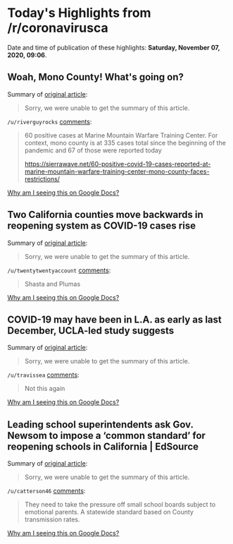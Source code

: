 # Today's Highlights from /r/coronavirusca

Date and time of publication of these highlights: **Saturday, November 07, 2020, 09:06**.

## Woah, Mono County! What's going on?

Summary of [original article](https://i.imgur.com/koRKLNB.png):

> Sorry, we were unable to get the summary of this article.

`/u/riverguyrocks` [comments](https://www.reddit.com/r/CoronavirusCA/comments/jphmfo/woah_mono_county_whats_going_on/):

> 60 positive cases at Marine Mountain Warfare Training Center. For context, mono county is at 335 cases total since the beginning of the pandemic and 67 of those were reported today
> 
> https://sierrawave.net/60-positive-covid-19-cases-reported-at-marine-mountain-warfare-training-center-mono-county-faces-restrictions/

[Why am I seeing this on Google Docs?](https://docs.google.com/document/d/1Dc6We63vOXIZsc0op-Bt4abqkYjXzOigalQqFxmvvbM/edit?usp=sharing)

## Two California counties move backwards in reopening system as COVID-19 cases rise

Summary of [original article](https://www.mercurynews.com/two-california-counties-move-backwards-in-reopening-system-as-covid-19-cases-rise):

> Sorry, we were unable to get the summary of this article.

`/u/twentytwentyaccount` [comments](https://www.reddit.com/r/CoronavirusCA/comments/joo40w/two_california_counties_move_backwards_in/):

> Shasta and Plumas

[Why am I seeing this on Google Docs?](https://docs.google.com/document/d/1Dc6We63vOXIZsc0op-Bt4abqkYjXzOigalQqFxmvvbM/edit?usp=sharing)

## COVID-19 may have been in L.A. as early as last December, UCLA-led study suggests

Summary of [original article](https://newsroom.ucla.edu/releases/covid-may-have-been-in-la-as-early-as-december-2019):

> Sorry, we were unable to get the summary of this article.

`/u/travissea` [comments](https://www.reddit.com/r/CoronavirusCA/comments/jodkin/covid19_may_have_been_in_la_as_early_as_last/):

> Not this again

[Why am I seeing this on Google Docs?](https://docs.google.com/document/d/1Dc6We63vOXIZsc0op-Bt4abqkYjXzOigalQqFxmvvbM/edit?usp=sharing)

## Leading school superintendents ask Gov. Newsom to impose a ‘common standard’ for reopening schools in California | EdSource

Summary of [original article](https://edsource.org/2020/leading-school-superintendents-ask-gov-newsom-to-impose-a-common-standard-for-reopening-schools-in-california/642847/amp):

> Sorry, we were unable to get the summary of this article.

`/u/catterson46` [comments](https://www.reddit.com/r/CoronavirusCA/comments/jo0jfq/leading_school_superintendents_ask_gov_newsom_to/):

> They need to take the pressure off small school boards subject to emotional parents.  A statewide standard based on County transmission rates.

[Why am I seeing this on Google Docs?](https://docs.google.com/document/d/1Dc6We63vOXIZsc0op-Bt4abqkYjXzOigalQqFxmvvbM/edit?usp=sharing)

